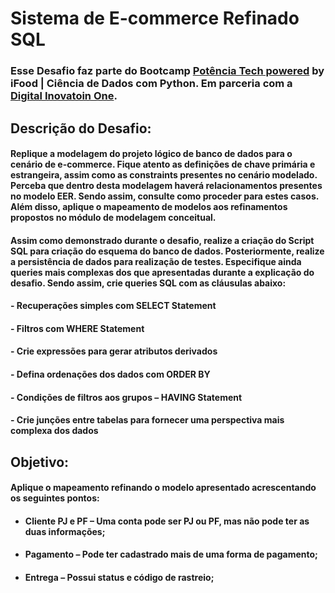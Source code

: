 # Sistema de E-commerce Refinado SQL
### Esse Desafio faz parte do Bootcamp [Potência Tech powered](https://potenciatech.com.br/) by iFood | Ciência de Dados com Python. Em parceria com a [Digital Inovatoin One](https://www.dio.me/).

## Descrição do Desafio:
#### Replique a modelagem do projeto lógico de banco de dados para o cenário de e-commerce. Fique atento as definições de chave primária e estrangeira, assim como as constraints presentes no cenário modelado. Perceba que dentro desta modelagem haverá relacionamentos presentes no modelo EER. Sendo assim, consulte como proceder para estes casos. Além disso, aplique o mapeamento de modelos aos refinamentos propostos no módulo de modelagem conceitual.

#### Assim como demonstrado durante o desafio, realize a criação do Script SQL para criação do esquema do banco de dados. Posteriormente, realize a persistência de dados para realização de testes. Especifique ainda queries mais complexas dos que apresentadas durante a explicação do desafio. Sendo assim, crie queries SQL com as cláusulas abaixo:

#### - Recuperações simples com SELECT Statement
#### - Filtros com WHERE Statement
#### - Crie expressões para gerar atributos derivados
#### - Defina ordenações dos dados com ORDER BY
#### - Condições de filtros aos grupos – HAVING Statement
#### - Crie junções entre tabelas para fornecer uma perspectiva mais complexa dos dados
## Objetivo:
#### Aplique o mapeamento refinando o modelo apresentado acrescentando os seguintes pontos:

- ####  Cliente PJ e PF – Uma conta pode ser PJ ou PF, mas não pode ter as duas informações;
- #### Pagamento – Pode ter cadastrado mais de uma forma de pagamento;
- #### Entrega – Possui status e código de rastreio;